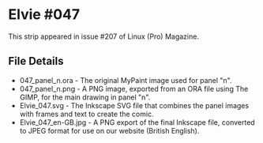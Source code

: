 Elvie #047
==========
This strip appeared in issue #207 of Linux (Pro) Magazine.


File Details
------------
* 047_panel_n.ora     - The original MyPaint image used for panel "n".
* 047_panel_n.png     - A PNG image, exported from an ORA file using The GIMP, for the main drawing in panel "n".
* Elvie_047.svg       - The Inkscape SVG file that combines the panel images with frames and text to create the comic.
* Elvie_047_en-GB.jpg - A PNG export of the final Inkscape file, converted to JPEG format for use on our website (British English).

